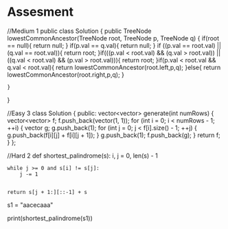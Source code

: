 # Assesment
//Medium 1
public class Solution {
    public TreeNode lowestCommonAncestor(TreeNode root, TreeNode p, TreeNode q) {
        if(root == null){
            return null;
        }
        if(p.val == q.val){
            return null;
        }
        if ((p.val == root.val) || (q.val == root.val)){
            return root;
        }if(((p.val < root.val) && (q.val > root.val)) || ((q.val < root.val) && (p.val > root.val))){
            return root;
        }if(p.val < root.val && q.val < root.val){
            return lowestCommonAncestor(root.left,p,q);
        }else{
            return lowestCommonAncestor(root.right,p,q);
        }
        
    }
}



//Easy 3
class Solution {
public:
    vector<vector<int>> generate(int numRows) {
        vector<vector<int>> f;
        f.push_back(vector<int>(1, 1));
        for (int i = 0; i < numRows - 1; ++i) {
            vector<int> g;
            g.push_back(1);
            for (int j = 0; j < f[i].size() - 1; ++j) {
                g.push_back(f[i][j] + f[i][j + 1]);
            }
            g.push_back(1);
            f.push_back(g);
        }
        return f;
    }
};


//Hard 2
def shortest_palindrome(s):
    i, j = 0, len(s) - 1


    while j >= 0 and s[i] != s[j]:
        j -= 1


    return s[j + 1:][::-1] + s


s1 = "aacecaaa"


print(shortest_palindrome(s1))
